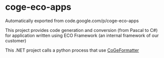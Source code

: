 # coge-eco-apps
Automatically exported from code.google.com/p/coge-eco-apps

This project provides code generation and conversion (from Pascal to C#) for application written using ECO Framework (an internal framework of our customer)

This .NET project calls a python process that use <a href="https://github.com/MeMpy/CoGeFormatter"> CoGeFormatter </a>
